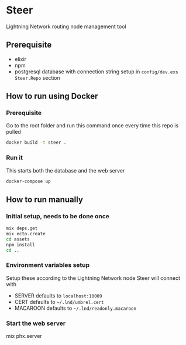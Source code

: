 # Steer

Lightning Network routing node management tool

## Prerequisite

- elixir
- npm
- postgresql database with connection string setup in `config/dev.exs` `Steer.Repo` section

## How to run using Docker

### Prerequisite

Go to the root folder and run this command once every time this repo is pulled

```bash
docker build -t steer .
```

### Run it

This starts both the database and the web server

```bash
docker-compose up
```


## How to run manually

### Initial setup, needs to be done once

```bash
mix deps.get
mix ecto.create
cd assets
npm install
cd ..
```

### Environment variables setup

Setup these according to the Lightning Network node Steer will connect with

- SERVER defaults to `localhost:10009`
- CERT defaults to `~/.lnd/umbrel.cert`
- MACAROON defaults to `~/.lnd/readonly.macaroon`

### Start the web server

mix phx.server